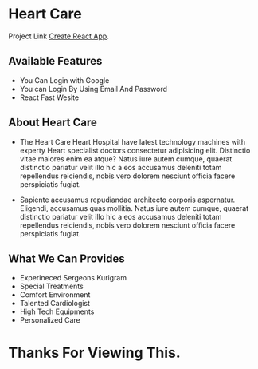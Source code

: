 # Heart Care 

Project Link [Create React App](https://health-care-e4dbc.web.app/).

## Available Features

- You Can Login with Google
- You can Login By Using Email And Password
- React Fast Wesite


## About Heart Care

- The Heart Care Heart Hospital have latest technology machines with experty Heart specialist doctors consectetur adipisicing elit. Distinctio vitae maiores enim ea atque? Natus iure autem cumque, quaerat distinctio pariatur velit illo hic a eos accusamus deleniti totam repellendus reiciendis, nobis vero dolorem nesciunt officia facere perspiciatis fugiat.

- Sapiente accusamus repudiandae architecto corporis aspernatur. Eligendi, accusamus quas mollitia. Natus iure autem cumque, quaerat distinctio pariatur velit illo hic a eos accusamus deleniti totam repellendus reiciendis, nobis vero dolorem nesciunt officia facere perspiciatis fugiat.



## What We Can Provides

- Experineced Sergeons Kurigram
- Special Treatments
- Comfort Environment
- Talented Cardiologist
- High Tech Equipments
- Personalized Care



# Thanks For Viewing This.